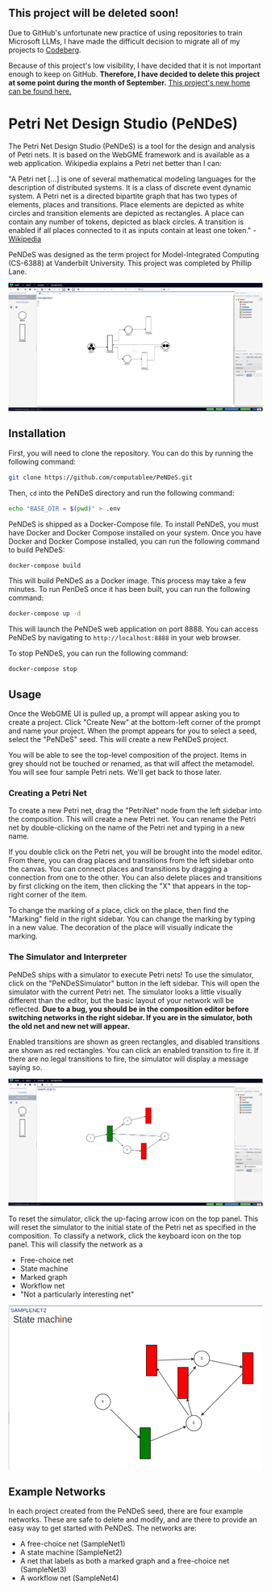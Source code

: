 ## This project will be deleted soon!

Due to GitHub's unfortunate new practice of using repositories to train Microsoft LLMs, I have made the difficult decision to migrate all of my projects to [Codeberg](https://codeberg.org/).

Because of this project's low visibility, I have decided that it is not important enough to keep on GitHub.
**Therefore, I have decided to delete this project at some point during the month of September.**
[This project's new home can be found here.](https://codeberg.org/computablee/PeNDeS)

# Petri Net Design Studio (PeNDeS)

The Petri Net Design Studio (PeNDeS) is a tool for the design and analysis of Petri nets. It is based on the WebGME framework and is available as a web application. Wikipedia explains a Petri net better than I can:

"A Petri net [...] is one of several mathematical modeling languages for the description of distributed systems. It is a class of discrete event dynamic system. A Petri net is a directed bipartite graph that has two types of elements, places and transitions. Place elements are depicted as white circles and transition elements are depicted as rectangles. A place can contain any number of tokens, depicted as black circles. A transition is enabled if all places connected to it as inputs contain at least one token." - [Wikipedia](https://en.wikipedia.org/wiki/Petri_net)

PeNDeS was designed as the term project for Model-Integrated Computing (CS-6388) at Vanderbilt University. This project was completed by Phillip Lane.

![PeNDeS](./media/image_1.png)

## Installation

First, you will need to clone the repository. You can do this by running the following command:

```bash
git clone https://github.com/computablee/PeNDeS.git
```

Then, `cd` into the PeNDeS directory and run the following command:

```bash
echo "BASE_DIR = $(pwd)" > .env
```

PeNDeS is shipped as a Docker-Compose file. To install PeNDeS, you must have Docker and Docker Compose installed on your system. Once you have Docker and Docker Compose installed, you can run the following command to build PeNDeS:

```bash
docker-compose build
```

This will build PeNDeS as a Docker image. This process may take a few minutes. To run PenDeS once it has been built, you can run the following command:

```bash
docker-compose up -d
```

This will launch the PeNDeS web application on port 8888. You can access PeNDeS by navigating to `http://localhost:8888` in your web browser.

To stop PeNDeS, you can run the following command:

```bash
docker-compose stop
```

## Usage

Once the WebGME UI is pulled up, a prompt will appear asking you to create a project. Click "Create New" at the bottom-left corner of the prompt and name your project. When the prompt appears for you to select a seed, select the "PeNDeS" seed. This will create a new PeNDeS project.

You will be able to see the top-level composition of the project. Items in grey should not be touched or renamed, as that will affect the metamodel. You will see four sample Petri nets. We'll get back to those later.

### Creating a Petri Net

To create a new Petri net, drag the "PetriNet" node from the left sidebar into the composition. This will create a new Petri net. You can rename the Petri net by double-clicking on the name of the Petri net and typing in a new name.

If you double click on the Petri net, you will be brought into the model editor. From there, you can drag places and transitions from the left sidebar onto the canvas. You can connect places and transitions by dragging a connection from one to the other. You can also delete places and transitions by first clicking on the item, then clicking the "X" that appears in the top-right corner of the item.

To change the marking of a place, click on the place, then find the "Marking" field in the right sidebar. You can change the marking by typing in a new value. The decoration of the place will visually indicate the marking.

### The Simulator and Interpreter

PeNDeS ships with a simulator to execute Petri nets! To use the simulator, click on the "PeNDeSSimulator" button in the left sidebar. This will open the simulator with the current Petri net. The simulator looks a little visually different than the editor, but the basic layout of your network will be reflected. **Due to a bug, you should be in the composition editor before switching networks in the right sidebar. If you are in the simulator, both the old net and new net will appear.** 

Enabled transitions are shown as green rectangles, and disabled transitions are shown as red rectangles. You can click an enabled transition to fire it. If there are no legal transitions to fire, the simulator will display a message saying so.

![PeNDeS Simulator](./media/image_2.png)

To reset the simulator, click the up-facing arrow icon on the top panel. This will reset the simulator to the initial state of the Petri net as specified in the composition. To classify a network, click the keyboard icon on the top panel. This will classify the network as a

* Free-choice net
* State machine
* Marked graph
* Workflow net
* "Not a particularly interesting net"

![PeNDeS Interpreter](./media/image_3.png)

## Example Networks

In each project created from the PeNDeS seed, there are four example networks. These are safe to delete and modify, and are there to provide an easy way to get started with PeNDeS. The networks are:

* A free-choice net (SampleNet1)
* A state machine (SampleNet2)
* A net that labels as both a marked graph and a free-choice net (SampleNet3)
* A workflow net (SampleNet4)
